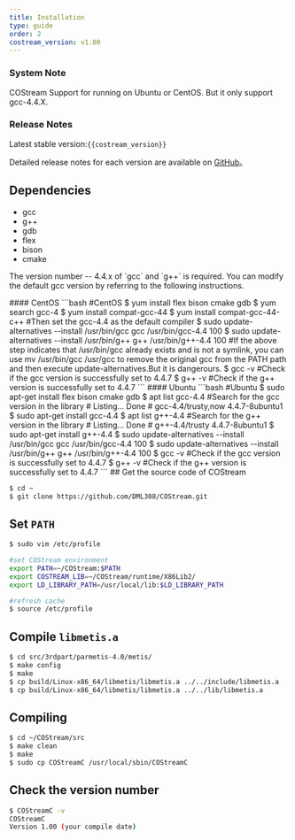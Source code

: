 ```yaml
---
title: Installation
type: guide
order: 2
costream_version: v1.00
---
```


### System Note

COStream Support for running on Ubuntu or CentOS. But it only support gcc-4.4.X.

### Release Notes

Latest stable version:`{{costream_version}}`

Detailed release notes for each version are available on [GitHub](https://github.com/DML308/COStream/releases)。


## Dependencies
- gcc 
- g++ 
- gdb 
- flex 
- bison 
- cmake

<p class="tip">The version number -- 4.4.x of `gcc` and `g++` is required. You can modify the default gcc version by referring to the following instructions.</p>
#### CentOS
```bash
#CentOS
$ yum install flex bison cmake gdb  
$ yum search gcc-4
$ yum install compat-gcc-44
$ yum install compat-gcc-44-c++
#Then set the gcc-4.4 as the default compiler
$ sudo update-alternatives --install /usr/bin/gcc gcc /usr/bin/gcc-4.4 100
$ sudo update-alternatives --install /usr/bin/g++ g++ /usr/bin/g++-4.4 100
#If the above step indicates that /usr/bin/gcc already exists and is not a symlink, you can use mv /usr/bin/gcc /usr/gcc to remove the original gcc from the PATH path and then execute update-alternatives.But it is dangerours.
$ gcc -v    #Check if the gcc version is successfully set to 4.4.7
$ g++ -v    #Check if the g++ version is successfully set to 4.4.7
```
#### Ubuntu
```bash
#Ubuntu
$ sudo apt-get install flex bison cmake gdb
$ apt list gcc-4.4      #Search for the gcc version in the library
# Listing... Done
# gcc-4.4/trusty,now 4.4.7-8ubuntu1
$ sudo apt-get install gcc-4.4
$ apt list g++-4.4      #Search for the g++ version in the library
# Listing... Done
# g++-4.4/trusty 4.4.7-8ubuntu1
$ sudo apt-get install g++-4.4
$ sudo update-alternatives --install /usr/bin/gcc gcc /usr/bin/gcc-4.4 100
$ sudo update-alternatives --install /usr/bin/g++ g++ /usr/bin/g++-4.4 100
$ gcc -v    #Check if the gcc version is successfully set to 4.4.7
$ g++ -v    #Check if the g++ version is successfully set to 4.4.7
```
## Get the source code of COStream

```bash
$ cd ~
$ git clone https://github.com/DML308/COStream.git
```

## Set `PATH`
```bash
$ sudo vim /etc/profile

#set COStream environment
export PATH=~/COStream:$PATH
export COSTREAM_LIB=~/COStream/runtime/X86Lib2/
export LD_LIBRARY_PATH=/usr/local/lib:$LD_LIBRARY_PATH

#refresh cache
$ source /etc/profile
```
## Compile `libmetis.a`
```bash
$ cd src/3rdpart/parmetis-4.0/metis/
$ make config
$ make
$ cp build/Linux-x86_64/libmetis/libmetis.a ../../include/libmetis.a
$ cp build/Linux-x86_64/libmetis/libmetis.a ../../lib/libmetis.a
```
## Compiling
```bash
$ cd ~/COStream/src
$ make clean
$ make
$ sudo cp COStreamC /usr/local/sbin/COStreamC
```
## Check the version number
```bash
$ COStreamC -v
COStreamC
Version 1.00 (your compile date)
```
